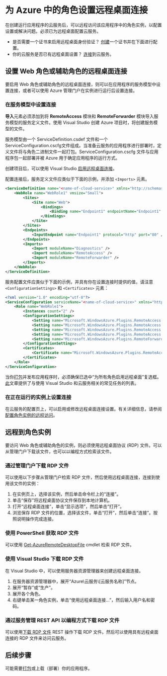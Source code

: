 <properties 
pageTitle="为 Azure 云服务中的角色设置远程桌面连接" 
description="如何配置 Azure 云服务应用程序以允许远程桌面连接" 
services="cloud-services" 
documentationCenter="" 
authors="Thraka" 
manager="timlt" 
editor=""/>
<tags 
ms.service="cloud-services"  
ms.date="07/06/2015" 
wacn.date="10/03/2015"/>

# 为 Azure 中的角色设置远程桌面连接
在创建运行应用程序的云服务后，可以远程访问该应用程序中的角色实例，以配置设置或解决问题。必须已为远程桌面配置云服务。

* 是否需要一个证书来启用远程桌面身份验证？ [创建](/documentation/articles/cloud-services-certs-create)一个证书并在下面进行配置。
* 你的云服务是否已有远程桌面设置？ [连接](#remote-into-role-instances)到云服务。

## 设置 Web 角色或辅助角色的远程桌面连接
要启用 Web 角色或辅助角色的远程桌面连接，则可以在应用程序的服务模型中设置连接，或者可以使用 Azure 管理门户在实例进行运行后设置连接。

### 在服务模型中设置连接
**导入**元素必须添加到将 **RemoteAccess** 模块和 **RemoteForwarder** 模块导入服务模型的服务定义文件。使用 Visual Studio 创建 Azure 项目时，将创建服务模型的文件。

服务模型由一个 <!--[-->ServiceDefinition.csdef<!--](cloud-services-model-and-package.md#csdef)--> 文件和一个 <!--[-->ServiceConfiguration.cscfg<!--](cloud-services-model-and-package.md#cscfg)-->文件组成。当准备云服务的应用程序进行部署时，定义文件将与角色二进制文件一起打包。ServiceConfiguration.cscfg 文件与应用程序包一起部署并被 Azure 用于确定应用程序的运行方式。

创建项目后，可以使用 Visual Studio [启用远程桌面连接](https://msdn.microsoft.com/zh-cn/library/gg443832.aspx)。

配置连接后，服务定义文件应类似于下面的示例，并添加 `<Imports>` 元素。

```xml
<ServiceDefinition name="<name-of-cloud-service>" xmlns="http://schemas.microsoft.com/ServiceHosting/2008/10/ServiceDefinition" schemaVersion="2013-03.2.0">
    <WebRole name="WebRole1" vmsize="Small">
        <Sites>
            <Site name="Web">
                <Bindings>
                    <Binding name="Endpoint1" endpointName="Endpoint1" />
                </Bindings>
            </Site>
        </Sites>
        <Endpoints>
            <InputEndpoint name="Endpoint1" protocol="http" port="80" />
        </Endpoints>
        <Imports>
            <Import moduleName="Diagnostics" />
            <Import moduleName="RemoteAccess" />
            <Import moduleName="RemoteForwarder" />
        </Imports>
    </WebRole>
</ServiceDefinition>
```

服务配置文件应类似于下面的示例，并具有你在设置连接时提供的值，请注意 `<ConfigurationSettings>` 和 `<Certificates>` 元素：

```xml
<?xml version="1.0" encoding="utf-8"?>
<ServiceConfiguration serviceName="<name-of-cloud-service>" xmlns="http://schemas.microsoft.com/ServiceHosting/2008/10/ServiceConfiguration" osFamily="3" osVersion="*" schemaVersion="2013-03.2.0">
    <Role name="WebRole1">
        <Instances count="2" />
        <ConfigurationSettings>
            <Setting name="Microsoft.WindowsAzure.Plugins.RemoteAccess.Enabled" value="true" />
            <Setting name="Microsoft.WindowsAzure.Plugins.RemoteAccess.AccountUsername" value="[name-of-user-account]" />
            <Setting name="Microsoft.WindowsAzure.Plugins.RemoteAccess.AccountEncryptedPassword" value="[base-64-encrypted-user-password]" />
            <Setting name="Microsoft.WindowsAzure.Plugins.RemoteAccess.AccountExpiration" value="[certificate-expiration]" />
            <Setting name="Microsoft.WindowsAzure.Plugins.RemoteForwarder.Enabled" value="true" />
        </ConfigurationSettings>
        <Certificates>
            <Certificate name="Microsoft.WindowsAzure.Plugins.RemoteAccess.PasswordEncryption" thumbprint="[certificate-thumbprint]" thumbprintAlgorithm="sha1" />
        </Certificates>
    </Role>
</ServiceConfiguration>
```

当你[打包](/documentation/articles/cloud-services-model-and-package/#cspkg)并<!--[-->发布<!--](/documentation/articles/cloud-services-how-to-create-deploy-portal)-->应用程序时，必须确保已选中“为所有角色启用远程桌面”复选框。[此](https://msdn.microsoft.com/zh-cn/library/ff683672.aspx)文章提供了与使用 Visual Studio 和云服务相关的常见任务的列表。

### 在正在运行的实例上设置连接
在云服务的配置页上，可以启用或修改远程桌面连接设置。有关详细信息，请参阅[配置角色实例的远程访问](/documentation/articles/cloud-services-how-to-configure)。




## 远程到角色实例
要访问 Web 角色或辅助角色的实例，则必须使用远程桌面协议 (RDP) 文件。可以从管理门户下载该文件，也可以以编程方式检索该文件。

### 通过管理门户下载 RDP 文件

可以使用以下步骤从管理门户检索 RDP 文件，然后使用远程桌面连接，连接到使用该文件的实例：

1.  在实例页上，选择该实例，然后单击命令栏上的“连接”。
2.  单击“保存”将远程桌面协议文件保存到本地计算机。
3.  打开“远程桌面连接”，单击“显示选项”，然后单击“打开”。
4.  浏览保存 RDP 文件的位置，选择该文件，单击“打开”，然后单击“连接”。按照说明操作完成连接。

### 使用 PowerShell 获取 RDP 文件
可以使用 [Get-AzureRemoteDesktopFile](https://msdn.microsoft.com/zh-cn/library/azure/dn495261.aspx) cmdlet 检索 RDP 文件。

### 使用 Visual Studio 下载 RDP 文件
在 Visual Studio 中，可以使用服务器资源管理器来创建远程桌面连接。

1.  在服务器资源管理器中，展开“Azure\\云服务\\[云服务名称]”节点。
2.  展开“暂存”或“生产”。
3.  展开各个角色。
4.  右键单击某一角色实例，单击“使用远程桌面连接...”，然后输入用户名和密码。

### 通过服务管理 REST API 以编程方式下载 RDP 文件
可以使用[下载 RDP 文件](https://msdn.microsoft.com/zh-cn/library/jj157183.aspx) REST 操作下载 RDP 文件。然后可以使用具有远程桌面连接的 RDP 文件来访问云服务。

## 后续步骤
可能需要[打包](/documentation/articles/cloud-services-model-and-package)或<!--[-->上载（部署）<!--](/documentation/articles/cloud-services-how-to-create-deploy-portal)-->你的应用程序。

<!---HONumber=71-->